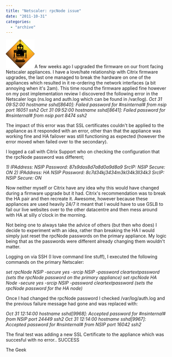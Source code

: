 ```yaml
---
title: "Netscaler: rpcNode issue"
date: "2011-10-31"
categories: 
  - "archive"
---
```


[![](images/robot-trans-mini.jpg "newheadshot")](http://theitgeekchronicles.files.wordpress.com/2012/02/robot-trans-mini.jpg)A few weeks ago I upgraded the firmware on our front facing Netscaler appliances. I have a love/hate relationship with Citrix firmware upgrades, the last one managed to break the hardware on one of the appliances which resulted in it re-ordering the network interfaces (a bit annoying when it's 2am). This time round the firmware applied fine however on my post implementation review I discovered the following error in the Netscaler logs (ns.log and auth.log which can be found in /var/log). _Oct 31 09:52:00 hostname sshd\[8640\]: Failed password for #nsinternal# from nsip port 16051 ssh2 Oct 31 09:52:00 hostname sshd\[8641\]: Failed password for #nsinternal# from nsip port 8474 ssh2_

The impact of this error was that SSL certificates couldn't be applied to the appliance as it responded with an error, other than that the appliance was working fine and HA failover was still functioning as expected (however the error moved when failed over to the secondary).

I logged a call with Citrix Support who on checking the configuration that the rpcNode password was different;

_1) IPAddress: NSIP Password: 87s9das8d7a8d0a9d8a9 SrcIP: NSIP Secure: ON 2) IPAddress: HA NSIP Password: 8c7d34kj3434m3kl34k3ll34k3 SrcIP: NSIP Secure: ON_

Now neither myself or Citrix have any idea why this would have changed during a firmware upgrade but it had. Citrix's recommendation was to break the HA pair and then recreate it. Awesome, however because these appliances are used heavily 24/7 it meant that I would have to use GSLB to fail our live websites over to the other datacentre and then mess around with HA at silly o'clock in the morning.

Not being one to always take the advice of others (but then who does) I decide to experiment with an idea, rather than breaking the HA I would simply just reset the rpcNode passwords on the primary appliance. My logic being that as the passwords were different already changing them wouldn't matter.

Logging on via SSH (I love command line stuff), I executed the following commands on the primary Netscaler:

_set rpcNode NSIP -secure yes -srcip NSIP -password cleartextpassword (sets the rpcNode password on the primary appliance) set rpcNode HA Node -secure yes -srcip NSIP -password cleartextpassword (sets the rpcNode password for the HA node)_

Once I had changed the rpcNode password I checked /var/log/auth.log and the previous failure message had gone and was replaced with:

_Oct 31 12:14:00 hostname sshd\[9968\]: Accepted password for #nsinternal# from NSIP port 24449 ssh2 Oct 31 12:14:00 hostname sshd\[9967\]: Accepted password for #nsinternal# from NSIP port 16042 ssh2_

The final test was adding a new SSL Certificate to the appliance which was succesful with no error.. SUCCESS

The Geek
